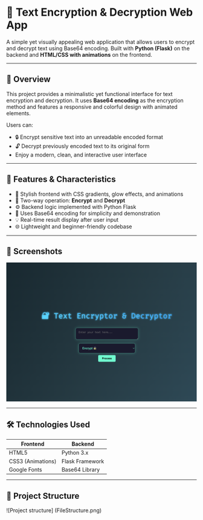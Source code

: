 # 🔐 Text Encryption & Decryption Web App

A simple yet visually appealing web application that allows users to encrypt and decrypt text using Base64 encoding. Built with **Python (Flask)** on the backend and **HTML/CSS with animations** on the frontend.

---

## 🧠 Overview

This project provides a minimalistic yet functional interface for text encryption and decryption. It uses **Base64 encoding** as the encryption method and features a responsive and colorful design with animated elements.

Users can:
- 🔒 Encrypt sensitive text into an unreadable encoded format
- 🔓 Decrypt previously encoded text to its original form
- Enjoy a modern, clean, and interactive user interface

---

## 🚀 Features & Characteristics

- 🎨 Stylish frontend with CSS gradients, glow effects, and animations
- 🔁 Two-way operation: **Encrypt** and **Decrypt**
- ⚙️ Backend logic implemented with Python Flask
- 🔐 Uses Base64 encoding for simplicity and demonstration
- 💡 Real-time result display after user input
- 🌐 Lightweight and beginner-friendly codebase

---

## 📸 Screenshots

![App Screenshot](AppScreenshot.png)


---

## 🛠️ Technologies Used

| Frontend         | Backend         |
|------------------|-----------------|
| HTML5            | Python 3.x      |
| CSS3 (Animations)| Flask Framework |
| Google Fonts     | Base64 Library  |

---

## 📂 Project Structure

![Project structure] (FileStructure.png)


